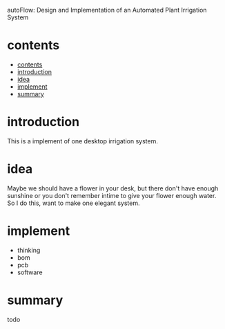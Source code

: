 autoFlow: Design and Implementation of an Automated Plant Irrigation System
# contents
- [contents](#contents)
- [introduction](#introduction)
- [idea](#idea)
- [implement](#implement)
- [summary](#summary)
# introduction
This is a implement of one desktop irrigation system.
# idea
Maybe we should have a flower in your desk, but there don't have enough sunshine or you don't remember intime to give your flower enough water. So I do this, want to make one  elegant system.
# implement
* thinking
* bom
* pcb
* software
# summary
todo